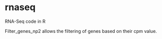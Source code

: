 # rnaseq
RNA-Seq code in R

Filter_genes_np2 allows the filtering of genes based on their cpm value.
